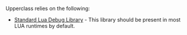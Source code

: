 Upperclass relies on the following:

* [Standard Lua Debug Library](http://www.lua.org/pil/23.html) - This library should be present in most LUA runtimes by default. 